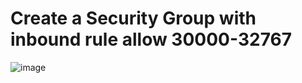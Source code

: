 # Create a Security Group with inbound rule allow 30000-32767
![image](https://user-images.githubusercontent.com/45472005/136935070-4540292b-1d6e-4d09-bc07-f4374d635362.png)
